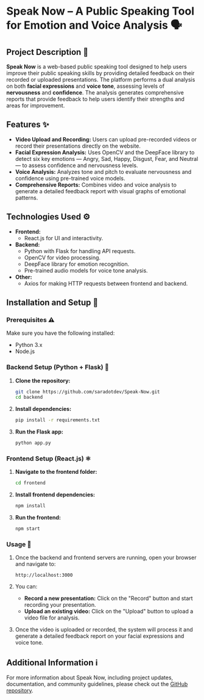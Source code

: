 # Speak Now – A Public Speaking Tool for Emotion and Voice Analysis 🗣

## Project Description 📝
**Speak Now** is a web-based public speaking tool designed to help users improve their public speaking skills by providing detailed feedback on their recorded or uploaded presentations. The platform performs a dual analysis on both **facial expressions** and **voice tone**, assessing levels of **nervousness** and **confidence**. The analysis generates comprehensive reports that provide feedback to help users identify their strengths and areas for improvement.

## Features ✨
- **Video Upload and Recording:** Users can upload pre-recorded videos or record their presentations directly on the website.
- **Facial Expression Analysis:** Uses OpenCV and the DeepFace library to detect six key emotions — Angry, Sad, Happy, Disgust, Fear, and Neutral — to assess confidence and nervousness levels.
- **Voice Analysis:** Analyzes tone and pitch to evaluate nervousness and confidence using pre-trained voice models.
- **Comprehensive Reports:** Combines video and voice analysis to generate a detailed feedback report with visual graphs of emotional patterns.

## Technologies Used ⚙
- **Frontend:**
  - React.js for UI and interactivity.
- **Backend:**
  - Python with Flask for handling API requests.
  - OpenCV for video processing.
  - DeepFace library for emotion recognition.
  - Pre-trained audio models for voice tone analysis.
- **Other:**
  - Axios for making HTTP requests between frontend and backend.

## Installation and Setup 🔑

### Prerequisites ⚠
Make sure you have the following installed:
- Python 3.x
- Node.js

### Backend Setup (Python + Flask) 🐍
1. **Clone the repository:**
   ```bash
   git clone https://github.com/saradotdev/Speak-Now.git
   cd backend
   ```

2. **Install dependencies:**
   ```bash
   pip install -r requirements.txt
   ```

3. **Run the Flask app:**
   ```bash
   python app.py
   ```

### Frontend Setup (React.js) ⚛
1. **Navigate to the frontend folder:**
   ```bash
   cd frontend
   ```

2. **Install frontend dependencies:**
   ```bash
   npm install
   ```

3. **Run the frontend:**
   ```bash
   npm start
   ```

### Usage 🚀
1. Once the backend and frontend servers are running, open your browser and navigate to:
   ```
   http://localhost:3000
   ```

2. You can:
   - **Record a new presentation:** Click on the "Record" button and start recording your presentation.
   - **Upload an existing video:** Click on the "Upload" button to upload a video file for analysis.

3. Once the video is uploaded or recorded, the system will process it and generate a detailed feedback report on your facial expressions and voice tone.

## Additional Information ℹ️
For more information about Speak Now, including project updates, documentation, and community guidelines, please check out the [GitHub repository](https://github.com/saradotdev/Speak-Now).